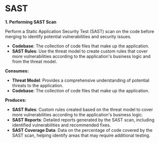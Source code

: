 # SAST

**1. Performing SAST Scan**

Perform a Static Application Security Test (SAST) scan on the code before merging to identify potential vulnerabilities and security issues.

* **Codebase**: The collection of code files that make up the application.
* **SAST Rules**: Use the threat model to create custom rules that cover more vulnerabilities according to the application's business logic and from the threat model.


**Consumes:**

* **Threat Model**: Provides a comprehensive understanding of potential threats to the application.
* **Codebase**: The collection of code files that make up the application.

**Produces:**

* **SAST Rules**: Custom rules created based on the threat model to cover more vulnerabilities according to the application's business logic.
* **SAST Reports**: Detailed reports generated by the SAST scan, including identified vulnerabilities and recommended fixes.
* **SAST Coverage Data**: Data on the percentage of code covered by the SAST scan, helping identify areas that may require additional testing.
